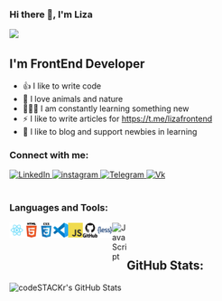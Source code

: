### Hi there 👋, I'm Liza

<!--
**Elsiesmile/elsiesmile** is a ✨ _special_ ✨ repository because its `README.md` (this file) appears on your GitHub profile.

Here are some ideas to get you started:

- 🔭 I’m currently working on ...
- 🌱 I’m currently learning ...
- 👯 I’m looking to collaborate on ...
- 🤔 I’m looking for help with ...
- 💬 Ask me about ...
- 📫 How to reach me: ...
- 😄 Pronouns: ...
- ⚡ Fun fact: ...
-->
![](https://komarev.com/ghpvc/?username=Elsiesmile)
## I'm FrontEnd Developer

- 👍 I like to write code
- 🌱 I love animals and nature
- 👩🏻‍💻 I am constantly learning something new
- ⚡ I like to write articles for https://t.me/lizafrontend
- 🤝 I like to blog and support newbies in learning


### Connect with me:

<div id="badges">
  <a href="https://www.linkedin.com/in/elizaveta-ivanova-31a246251/">
    <img src="https://cdn.jsdelivr.net/npm/simple-icons@v3/icons/linkedin.svg" width="26px" alt="LinkedIn"/>
  </a>
  <a href="https://www.instagram.com/liza.frontend/">
    <img src="https://cdn.jsdelivr.net/npm/simple-icons@v3/icons/instagram.svg" width="26px" alt="instagram"/>
  </a>
  <a href="https://t.me/lizaafrontend">
    <img src="https://cdn-icons-png.flaticon.com/512/5728/5728145.png" width="26px" alt="Telegram"/>
	  <a href="https://vk.com/elsiesmile2288">
    <img src="https://cdn.jsdelivr.net/npm/simple-icons@v3/icons/vk.svg" width="26px" alt="Vk"/>
  </a>
</div>

<br />

###  Languages and Tools:

<img align="left" alt="React" width="26px" src="https://raw.githubusercontent.com/github/explore/80688e429a7d4ef2fca1e82350fe8e3517d3494d/topics/react/react.png" />
<img align="left" alt="HTML5" width="26px" src="https://raw.githubusercontent.com/github/explore/80688e429a7d4ef2fca1e82350fe8e3517d3494d/topics/html/html.png" />
<img align="left" alt="CSS3" width="26px" src="https://raw.githubusercontent.com/github/explore/80688e429a7d4ef2fca1e82350fe8e3517d3494d/topics/css/css.png" />
<img align="left" alt="Visual Studio Code" width="26px" src="https://raw.githubusercontent.com/github/explore/80688e429a7d4ef2fca1e82350fe8e3517d3494d/topics/visual-studio-code/visual-studio-code.png" />
<img align="left" alt="JavaScript" width="26px" src="https://raw.githubusercontent.com/github/explore/80688e429a7d4ef2fca1e82350fe8e3517d3494d/topics/javascript/javascript.png" />
<img align="left" alt="JavaScript" width="26px" src="https://raw.githubusercontent.com/devicons/devicon/1119b9f84c0290e0f0b38982099a2bd027a48bf1/icons/github/github-original-wordmark.svg"/>
<img align="left" alt="JavaScript" width="26px" src="https://raw.githubusercontent.com/devicons/devicon/1119b9f84c0290e0f0b38982099a2bd027a48bf1/icons/less/less-plain-wordmark.svg"/>
<img align="left" alt="JavaScript" width="26px" src="https://raw.githubusercontent.com/simple-icons/simple-icons/28d1451018cad27c8d659e7bdff40d492da0d865/icons/bootstrap.svg"/>


</br>
</br>


## GitHub Stats:
   <img align="left" alt="codeSTACKr's GitHub Stats" src="https://github-readme-stats.vercel.app/api/top-langs/?username=elsiesmile&langs_count=8&layout=compact" />

